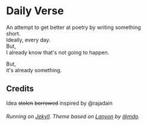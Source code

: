 # Daily Verse

An attempt to get better at poetry by writing something  
short.   
Ideally, every day.   
But,  
I already know that's not going to happen.  

But,  
it's already something.  
  
## Credits

Idea ~~stolen~~ ~~borrowed~~ inspired by @rajadain

###### Running on [Jekyll](https://jekyllrb.com). Theme based on [Lanyon](https://github.com/poole/lanyon) by [@mdo](https://github.com/mdo).
